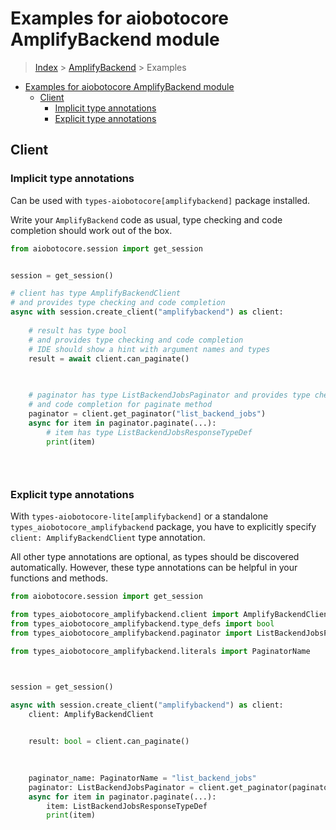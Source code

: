 <a id="examples-for-aiobotocore-amplifybackend-module"></a>

# Examples for aiobotocore AmplifyBackend module

> [Index](../README.md) > [AmplifyBackend](./README.md) > Examples

- [Examples for aiobotocore AmplifyBackend module](#examples-for-aiobotocore-amplifybackend-module)
  - [Client](#client)
    - [Implicit type annotations](#implicit-type-annotations)
    - [Explicit type annotations](#explicit-type-annotations)

<a id="client"></a>

## Client

<a id="implicit-type-annotations"></a>

### Implicit type annotations

Can be used with `types-aiobotocore[amplifybackend]` package installed.

Write your `AmplifyBackend` code as usual, type checking and code completion
should work out of the box.

```python
from aiobotocore.session import get_session


session = get_session()

# client has type AmplifyBackendClient
# and provides type checking and code completion
async with session.create_client("amplifybackend") as client:
    
    # result has type bool
    # and provides type checking and code completion
    # IDE should show a hint with argument names and types
    result = await client.can_paginate()
    

    
    # paginator has type ListBackendJobsPaginator and provides type checking
    # and code completion for paginate method
    paginator = client.get_paginator("list_backend_jobs")
    async for item in paginator.paginate(...):
        # item has type ListBackendJobsResponseTypeDef
        print(item)
    

    
```

<a id="explicit-type-annotations"></a>

### Explicit type annotations

With `types-aiobotocore-lite[amplifybackend]` or a standalone
`types_aiobotocore_amplifybackend` package, you have to explicitly specify
`client: AmplifyBackendClient` type annotation.

All other type annotations are optional, as types should be discovered
automatically. However, these type annotations can be helpful in your functions
and methods.

```python
from aiobotocore.session import get_session

from types_aiobotocore_amplifybackend.client import AmplifyBackendClient
from types_aiobotocore_amplifybackend.type_defs import bool
from types_aiobotocore_amplifybackend.paginator import ListBackendJobsPaginator

from types_aiobotocore_amplifybackend.literals import PaginatorName



session = get_session()

async with session.create_client("amplifybackend") as client:
    client: AmplifyBackendClient

    
    result: bool = client.can_paginate()
    

    
    paginator_name: PaginatorName = "list_backend_jobs"
    paginator: ListBackendJobsPaginator = client.get_paginator(paginator_name)
    async for item in paginator.paginate(...):
        item: ListBackendJobsResponseTypeDef
        print(item)
    

    
```
